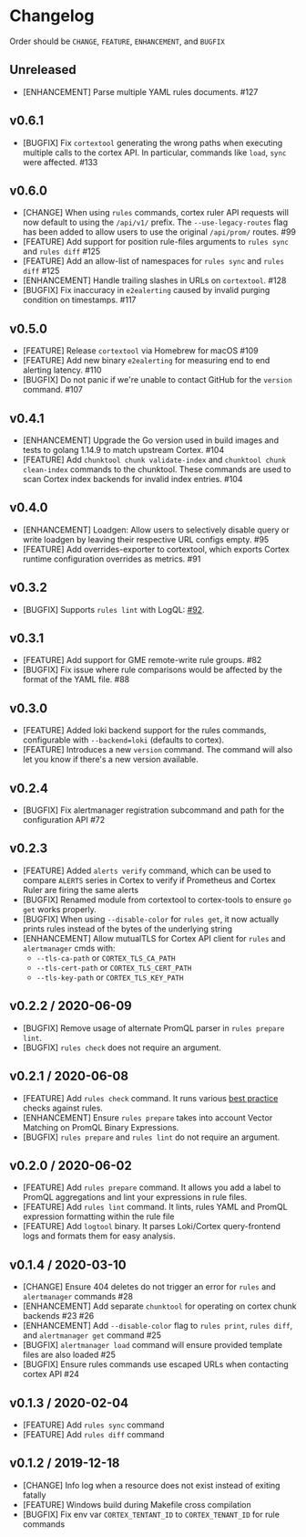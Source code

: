 # Changelog

Order should be `CHANGE`, `FEATURE`, `ENHANCEMENT`, and `BUGFIX`

## Unreleased

* [ENHANCEMENT] Parse multiple YAML rules documents. #127

## v0.6.1

* [BUGFIX] Fix `cortextool` generating the wrong paths when executing multiple calls to the cortex API. In particular, commands like `load`, `sync` were affected. #133

## v0.6.0

* [CHANGE] When using `rules` commands, cortex ruler API requests will now default to using the `/api/v1/` prefix. The `--use-legacy-routes` flag has been added to allow users to use the original `/api/prom/` routes. #99
* [FEATURE] Add support for position rule-files arguments to `rules sync` and `rules diff` #125
* [FEATURE] Add an allow-list of namespaces for `rules sync` and `rules diff` #125
* [ENHANCEMENT] Handle trailing slashes in URLs on `cortextool`. #128
* [BUGFIX] Fix inaccuracy in `e2ealerting` caused by invalid purging condition on timestamps. #117

## v0.5.0

* [FEATURE] Release `cortextool` via Homebrew for macOS #109
* [FEATURE] Add new binary `e2ealerting` for measuring end to end alerting latency. #110
* [BUGFIX] Do not panic if we're unable to contact GitHub for the `version` command. #107

## v0.4.1

* [ENHANCEMENT] Upgrade the Go version used in build images and tests to golang 1.14.9 to match upstream Cortex. #104
* [FEATURE] Add `chunktool chunk validate-index` and `chunktool chunk clean-index` commands to the chunktool. These commands are used to scan Cortex index backends for invalid index entries. #104

## v0.4.0

* [ENHANCEMENT] Loadgen: Allow users to selectively disable query or write loadgen by leaving their respective URL configs empty. #95
* [FEATURE] Add overrides-exporter to cortextool, which exports Cortex runtime configuration overrides as metrics. #91

## v0.3.2

* [BUGFIX] Supports `rules lint` with LogQL: [#92](https://github.com/grafana/cortex-tools/pull/92).

## v0.3.1

* [FEATURE] Add support for GME remote-write rule groups. #82
* [BUGFIX] Fix issue where rule comparisons would be affected by the format of the YAML file. #88

## v0.3.0

* [FEATURE] Added loki backend support for the rules commands, configurable with `--backend=loki` (defaults to cortex).
* [FEATURE] Introduces a new `version` command. The command will also let you know if there's a new version available.

## v0.2.4

* [BUGFIX] Fix alertmanager registration subcommand and path for the configuration API #72

## v0.2.3

* [FEATURE] Added `alerts verify` command, which can be used to compare `ALERTS` series in Cortex to verify if Prometheus and Cortex Ruler are firing the same alerts
* [BUGFIX] Renamed module from cortextool to cortex-tools to ensure `go get` works properly.
* [BUGFIX] When using `--disable-color` for `rules get`, it now actually prints rules instead of the bytes of the underlying string
* [ENHANCEMENT] Allow mutualTLS for Cortex API client for `rules` and `alertmanager` cmds with:
  - `--tls-ca-path` or `CORTEX_TLS_CA_PATH`
  - `--tls-cert-path` or `CORTEX_TLS_CERT_PATH`
  - `--tls-key-path` or `CORTEX_TLS_KEY_PATH`

## v0.2.2 / 2020-06-09

* [BUGFIX] Remove usage of alternate PromQL parser in `rules prepare lint`.
* [BUGFIX] `rules check` does not require an argument.

## v0.2.1 / 2020-06-08

* [FEATURE] Add `rules check` command. It runs various [best practice](https://prometheus.io/docs/practices/rules/) checks against rules.
* [ENHANCEMENT] Ensure `rules prepare` takes into account Vector Matching on PromQL Binary Expressions.
* [BUGFIX] `rules prepare` and `rules lint` do not require an argument.

## v0.2.0 / 2020-06-02

* [FEATURE] Add `rules prepare` command. It allows you add a label to PromQL aggregations and lint your expressions in rule files.
* [FEATURE] Add `rules lint` command. It lints, rules YAML and PromQL expression formatting within the rule file
* [FEATURE] Add `logtool` binary. It parses Loki/Cortex query-frontend logs and formats them for easy analysis.

## v0.1.4 / 2020-03-10

* [CHANGE] Ensure 404 deletes do not trigger an error for `rules` and `alertmanager` commands #28
* [ENHANCEMENT] Add separate `chunktool` for operating on cortex chunk backends #23 #26
* [ENHANCEMENT] Add `--disable-color` flag to `rules print`, `rules diff`, and `alertmanager get` command #25
* [BUGFIX] `alertmanager load` command will ensure provided template files are also loaded #25
* [BUGFIX] Ensure rules commands use escaped URLs when contacting cortex API #24

## v0.1.3 / 2020-02-04

* [FEATURE] Add `rules sync` command
* [FEATURE] Add `rules diff` command

## v0.1.2 / 2019-12-18

* [CHANGE] Info log when a resource does not exist instead of exiting fatally
* [FEATURE] Windows build during Makefile cross compilation
* [BUGFIX] Fix env var `CORTEX_TENTANT_ID` to `CORTEX_TENANT_ID` for rule commands
